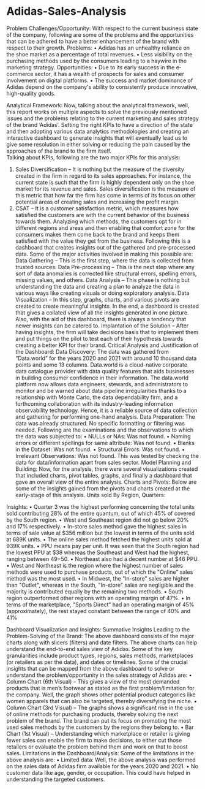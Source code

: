 # Adidas-Sales-Analysis

Problem Challenges/Opportunity:
With respect to the current business state of the company, following are some of the problems and the opportunities that can be adhered to have a better enhancement of the brand with respect to their growth.
Problems:
•	Adidas has an unhealthy reliance on the shoe market as a percentage of total revenues.
•	Less visibility on the purchasing methods used by the consumers leading to a haywire in the marketing strategy.
Opportunities:
•	Due to its early success in the e-commerce sector, it has a wealth of prospects for sales and consumer involvement on digital platforms.
•	The success and market dominance of Adidas depend on the company's ability to consistently produce innovative, high-quality goods.

Analytical Framework:
Now, talking about the analytical framework, well, this report works on multiple aspects to solve the previously mentioned issues and the problems relating to the current marketing and sales strategy of the brand ‘Adidas’. Setting the right KPIs to have a direction of the state and then adopting various data analytics methodologies and creating an interactive dashboard to generate insights that will eventually lead us to give some resolution in either solving or reducing the pain caused by the approaches of the brand to the firm itself.  
Talking about KPIs, following are the two major KPIs for this analysis:
1.	Sales Diversification – It is nothing but the measure of the diversity created in the firm in regard to its sales approaches. For instance, the current state is such that the firm is highly dependent only on the shoe market for its revenue and sales. Sales diversification is the measure of this metric that how far the firm has come in terms of its focus on other potential areas of creating sales and increasing the profit margin.
2.	CSAT – It is a customer satisfaction metric, which measures how satisfied the customers are with the current behavior of the business towards them. Analyzing which methods, the customers opt for in different regions and areas and then enabling that comfort zone for the consumers makes them come back to the brand and keeps them satisfied with the value they get from the business.
Following this is a dashboard that creates insights out of the gathered and pre-processed data. Some of the major activities involved in making this possible are:
Data Gathering – This is the first step, where the data is collected from trusted sources.
Data Pre-processing – This is the next step where any sort of data anomalies is corrected like structural errors, spelling errors, missing values, and others.
Data Analysis – This phase is nothing but understanding the data and creating a plan to analyze the data in various ways like creating visuals or doing exploratory analysis.
Data Visualization – In this step, graphs, charts, and various pivots are created to create meaningful insights. In the end, a dashboard is created that gives a collated view of all the insights generated in one picture. Also, with the aid of this dashboard, there is always a tendency that newer insights can be catered to.
Implantation of the Solution – After having insights, the firm will take decisions basis that to implement them and put things on the pilot to test each of their hypothesis towards creating a better KPI for their brand.
Critical Analysis and Justification of the Dashboard:
Data Discovery: 
The data was gathered from “Data.world” for the years 2020 and 2021 with around 10 thousand data points and some 13 columns. Data.world is a cloud-native corporate data catalogue provider with data quality features that aids businesses in building consumer confidence in their information. The data.world platform now allows data engineers, stewards, and administrators to monitor and be warned about data pipeline irregularities thanks to a relationship with Monte Carlo, the data dependability firm, and a forthcoming collaboration with its industry-leading information observability technology. Hence, it is a reliable source of data collection and gathering for performing one-hand analysis.
Data Preparation: 
The data was already structured. No specific formatting or filtering was needed. Following are the examinations and the observations to which the data was subjected to:
•	NULLs or NAs: Was not found.
•	Naming errors or different spellings for same attribute: Was not found.
•	Blanks in the Dataset: Was not found.
•	Structural Errors: Was not found.
•	Irrelevant Observations: Was not found. This was tested by checking the data for data/information apart from sales sector.
Model Planning and Building: 
Now, for the analysis, there were several visualizations created that included charts, pivot tables, graphs, and finally a dashboard that gave an overall view of the entire analysis.
Charts and Pivots: Below are some of the insights gained from the pivots and charts created at the early-stage of this analysis.
Units sold By Region, Quarters:

Insights:
•	Quarter 3 was the highest performing concerning the total units sold contributing 28% of the entire quantum, out of which 45% of covered by the South region.
•	West and Southeast region did not go below 20% and 17% respectively.
•	In-store sales method gave the highest sales in terms of sale value at $356 million but the lowest in terms of the units sold at 689K units.
•	The online sales method fetched the highest units sold at 939K units.
•	PPU means pay per unit. It was seen that the South region had the lowest PPU at $38 whereas the Southeast and West had the highest, ranging between $49-$50.
•	Northeast also had a decent number at $46 PPU.
•	West and Northeast is the region where the highest number of sales methods were used to purchase products, out of which the "Online" sales method was the most used.
•	In Midwest, the "In-store" sales are higher than "Outlet", whereas in the South, "In-store" sales are negligible and the majority is contributed equally by the remaining two methods.
•	South region outperformed other regions with an operating margin of 47%.
•	In terms of the marketplace, "Sports Direct" had an operating margin of 45% (approximately), the rest stayed constant between the range of 40% and 41%

Dashboard Visualization and Insights:
Summative Insights Leading to the Problem-Solving of the Brand: The above dashboard consists of the major charts along with slicers (filters) and date filters. The above charts can help understand the end-to-end sales view of Adidas. Some of the key granularities include product types, regions, sales methods, marketplaces (or retailers as per the data), and dates or timelines. Some of the crucial insights that can be mapped from the above dashboard to solve or understand the problem/opportunity in the sales strategy of Adidas are:
•	Column Chart (6th Visual) – This gives a view of the most demanded products that is men’s footwear as stated as the first problem/limitation for the company. Well, the graph shows other potential product categories like women apparels that can also be targeted, thereby diversifying the niche.
•	Column Chart (3rd Visual) – The graphs shows a significant rise in the use of online methods for purchasing products, thereby solving the next problem of the brand. The brand can put its focus on promoting the most used sales methods by the customers by the regions they belong to.
•	Bar Chart (1st Visual) – Understanding which marketplace or retailer is giving fewer sales can enable the firm to make decisions, to either cut those retailers or evaluate the problem behind them and work on that to boost sales.
Limitations in the Dashboard/Analysis:
Some of the limitations in the above analysis are:
•	Limited data: Well, the above analysis was performed on the sales data of Adidas firm available for the years 2020 and 2021.
•	No customer data like age, gender, or occupation. This could have helped in understanding the targeted customers.
